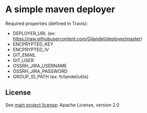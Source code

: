# A simple maven deployer

Required properties (defined in Travis):
- DEPLOYER_URL (ex: https://raw.githubusercontent.com/Gilandel/deployer/master)
- ENCPRYPTED_KEY
- ENCPRYPTED_IV
- GIT_EMAIL
- GIT_USER
- OSSRH_JIRA_USERNAME
- OSSRH_JIRA_PASSWORD
- GROUP_ID_PATH (ex: fr/landel/utils)

## License
See [main project license](https://github.com/Gilandel/utils/blob/master/LICENSE): Apache License, version 2.0